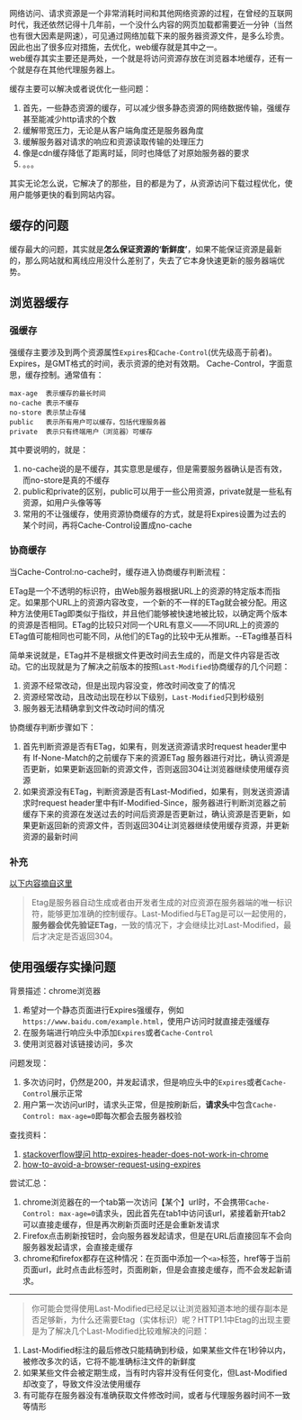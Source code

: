 网络访问、请求资源是一个非常消耗时间和其他网络资源的过程，在曾经的互联网时代，我还依然记得十几年前，一个没什么内容的网页加载都需要近一分钟（当然也有很大因素是网速），可见通过网络加载下来的服务器资源文件，是多么珍贵。因此也出了很多应对措施，去优化，web缓存就是其中之一。  
web缓存其实主要还是两处，一个就是将访问资源存放在浏览器本地缓存，还有一个就是存在其他代理服务器上。   

缓存主要可以解决或者说优化一些问题：  
1. 首先，一些静态资源的缓存，可以减少很多静态资源的网络数据传输，强缓存甚至能减少http请求的个数
2. 缓解带宽压力，无论是从客户端角度还是服务器角度
3. 缓解服务器对请求的响应和资源读取传输的处理压力
4. 像是cdn缓存降低了距离时延，同时也降低了对原始服务器的要求
5. 。。。
  

其实无论怎么说，它解决了的那些，目的都是为了，从资源访问下载过程优化，使用户能够更快的看到网站内容。  

## 缓存的问题  
缓存最大的问题，其实就是**怎么保证资源的‘新鲜度’**，如果不能保证资源是最新的，那么网站就和离线应用没什么差别了，失去了它本身快速更新的服务器端优势。  

## 浏览器缓存  
### 强缓存  
强缓存主要涉及到两个资源属性```Expires```和```Cache-Control```(优先级高于前者)。
Expires，是GMT格式的时间，表示资源的绝对有效期。
Cache-Control，字面意思，缓存控制。通常值有：
```
max-age  表示缓存的最长时间
no-cache 表示不缓存
no-store 表示禁止存储
public   表示所有用户可以缓存，包括代理服务器
private  表示只有终端用户（浏览器）可缓存
```  

其中要说明的，就是：  
1. no-cache说的是不缓存，其实意思是缓存，但是需要服务器确认是否有效，而no-store是真的不缓存
2. public和private的区别，public可以用于一些公用资源，private就是一些私有资源，如用户头像等等
3. 常用的不让强缓存，使用资源协商缓存的方式，就是将Expires设置为过去的某个时间，再将Cache-Control设置成no-cache  


### 协商缓存  
当Cache-Control:no-cache时，缓存进入协商缓存判断流程：  

ETag是一个不透明的标识符，由Web服务器根据URL上的资源的特定版本而指定。如果那个URL上的资源内容改变，一个新的不一样的ETag就会被分配。用这种方法使用ETag即类似于指纹，并且他们能够被快速地被比较，以确定两个版本的资源是否相同。ETag的比较只对同一个URL有意义——不同URL上的资源的ETag值可能相同也可能不同，从他们的ETag的比较中无从推断。--ETag维基百科

简单来说就是，ETag并不是根据文件更改时间去生成的，而是文件内容是否改动。它的出现就是为了解决之前版本的按照`Last-Modified`协商缓存的几个问题：  

1. 资源不经常改动，但是出现内容没变，修改时间改变了的情况
2. 资源经常改动，且改动出现在秒以下级别，`Last-Modified`只到秒级别
3. 服务器无法精确拿到文件改动时间的情况

协商缓存判断步骤如下：  

1. 首先判断资源是否有ETag，如果有，则发送资源请求时request header里中有	If-None-Match的之前缓存下来的资源ETag 服务器进行对比，确认资源是否更新，如果更新返回新的资源文件，否则返回304让浏览器继续使用缓存资源
2. 如果资源没有ETag，判断资源是否有Last-Modified，如果有，则发送资源请求时request header里中有If-Modified-Since，服务器进行判断浏览器之前缓存下来的资源在发送过去的时间后资源是否更新过，确认资源是否更新，如果更新返回新的资源文件，否则返回304让浏览器继续使用缓存资源，并更新资源的最新时间


### 补充

[以下内容摘自这里](https://www.cnblogs.com/slly/p/6732749.html)
> Etag是服务器自动生成或者由开发者生成的对应资源在服务器端的唯一标识符，能够更加准确的控制缓存。Last-Modified与ETag是可以一起使用的，**服务器会优先验证ETag**，一致的情况下，才会继续比对Last-Modified，最后才决定是否返回304。  

## 使用强缓存实操问题

背景描述：chrome浏览器  
1. 希望对一个静态页面进行Expires强缓存，例如`https://www.baidu.com/example.html`，使用户访问时就直接走强缓存
2. 在服务端进行响应头中添加`Expires`或者`Cache-Control`
3. 使用浏览器对该链接访问，多次

问题发现：  
1. 多次访问时，仍然是200，并发起请求，但是响应头中的`Expires`或者`Cache-Control`展示正常
2. 用户第一次访问url时，请求头正常，但是按刷新后，**请求头**中包含`Cache-Control: max-age=0`即每次都会去服务器校验

查找资料：
1. [stackoverflow提问  http-expires-header-does-not-work-in-chrome](https://stackoverflow.com/questions/11559599/http-expires-header-does-not-work-in-chrome/11849014#11849014)
2. [how-to-avoid-a-browser-request-using-expires](https://stackoverflow.com/questions/20116571/how-to-avoid-a-browser-request-using-expires?noredirect=1&lq=1)


尝试汇总：  
1. chrome浏览器在的一个tab第一次访问【某个】url时，不会携带`Cache-Control: max-age=0`请求头，因此首先在tab1中访问该url，紧接着新开tab2可以直接走缓存，但是再次刷新页面时还是会重新发请求
2. Firefox点击刷新按钮时，会向服务器发起请求，但是在URL后直接回车不会向服务器发起请求，会直接走缓存
3. chrome和firefox都存在这种情况：在页面中添加一个`<a>`标签，href等于当前页面url，此时点击此标签时，页面刷新，但是会直接走缓存，而不会发起新请求。

---
> 你可能会觉得使用Last-Modified已经足以让浏览器知道本地的缓存副本是否足够新，为什么还需要Etag（实体标识）呢？HTTP1.1中Etag的出现主要是为了解决几个Last-Modified比较难解决的问题：  
1. Last-Modified标注的最后修改只能精确到秒级，如果某些文件在1秒钟以内，被修改多次的话，它将不能准确标注文件的新鲜度
2. 如果某些文件会被定期生成，当有时内容并没有任何变化，但Last-Modified却改变了，导致文件没法使用缓存
3. 有可能存在服务器没有准确获取文件修改时间，或者与代理服务器时间不一致等情形

